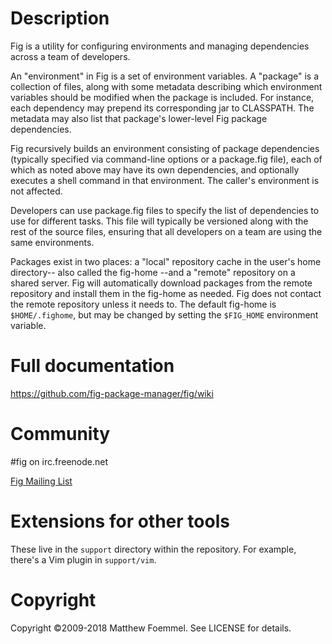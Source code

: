 # Description

Fig is a utility for configuring environments and managing dependencies across
a team of developers.

An "environment" in Fig is a set of environment variables.  A "package" is a
collection of files, along with some metadata describing which environment
variables should be modified when the package is included.  For instance, each
dependency may prepend its corresponding jar to CLASSPATH.  The metadata may
also list that package's lower-level Fig package dependencies.

Fig recursively builds an environment consisting of package dependencies
(typically specified via command-line options or a package.fig file), each of
which as noted above may have its own dependencies, and optionally executes a
shell command in that environment.  The caller's environment is not affected.

Developers can use package.fig files to specify the list of dependencies to use
for different tasks. This file will typically be versioned along with the rest
of the source files, ensuring that all developers on a team are using the same
environments.

Packages exist in two places: a "local" repository cache in the user's home
directory-- also called the fig-home --and a "remote" repository on a shared
server. Fig will automatically download packages from the remote repository and
install them in the fig-home as needed.  Fig does not contact the remote
repository unless it needs to.  The default fig-home is `$HOME/.fighome`, but
may be changed by setting the `$FIG_HOME` environment variable.

# Full documentation

https://github.com/fig-package-manager/fig/wiki

# Community

\#fig on irc.freenode.net

[Fig Mailing List](http://groups.google.com/group/fig-user)

# Extensions for other tools

These live in the `support` directory within the repository.  For example,
there's a Vim plugin in `support/vim`.

# Copyright

Copyright ©2009-2018 Matthew Foemmel. See LICENSE for details.
